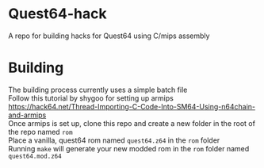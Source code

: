 # Quest64-hack
A repo for building hacks for Quest64 using C/mips assembly
# Building
The building process currently uses a simple batch file</br>
Follow this tutorial by shygoo for setting up armips https://hack64.net/Thread-Importing-C-Code-Into-SM64-Using-n64chain-and-armips</br>
Once armips is set up, clone this repo and create a new folder in the root of the repo named `rom`</br>
Place a vanilla, quest64 rom named `quest64.z64` in the `rom` folder</br>
Running `make` will generate your new modded rom in the `rom` folder named `quest64.mod.z64`
